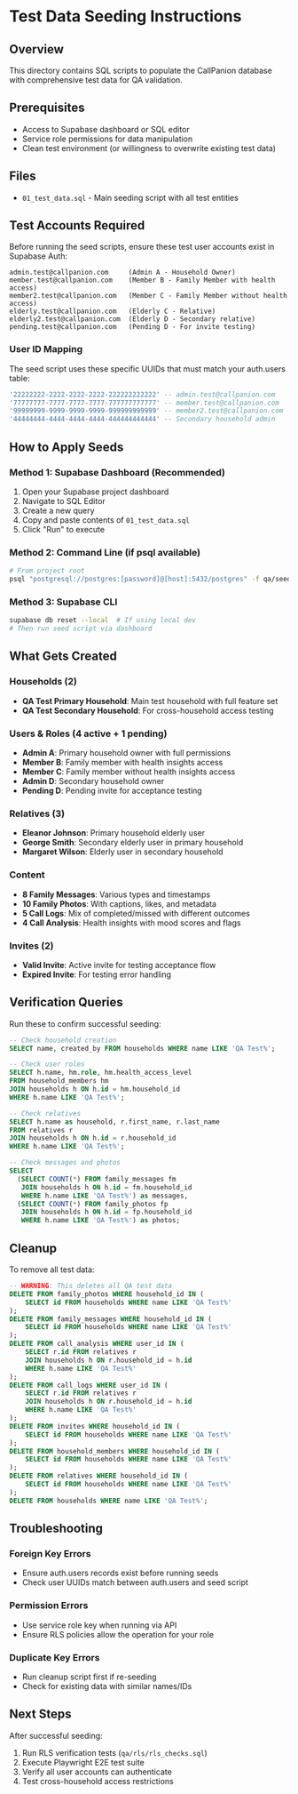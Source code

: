 # Test Data Seeding Instructions

## Overview
This directory contains SQL scripts to populate the CallPanion database with comprehensive test data for QA validation.

## Prerequisites
- Access to Supabase dashboard or SQL editor
- Service role permissions for data manipulation
- Clean test environment (or willingness to overwrite existing test data)

## Files
- `01_test_data.sql` - Main seeding script with all test entities

## Test Accounts Required
Before running the seed scripts, ensure these test user accounts exist in Supabase Auth:

```
admin.test@callpanion.com     (Admin A - Household Owner)
member.test@callpanion.com    (Member B - Family Member with health access)
member2.test@callpanion.com   (Member C - Family Member without health access)  
elderly.test@callpanion.com   (Elderly C - Relative)
elderly2.test@callpanion.com  (Elderly D - Secondary relative)
pending.test@callpanion.com   (Pending D - For invite testing)
```

### User ID Mapping
The seed script uses these specific UUIDs that must match your auth.users table:

```sql
'22222222-2222-2222-2222-222222222222' -- admin.test@callpanion.com
'77777777-7777-7777-7777-777777777777' -- member.test@callpanion.com  
'99999999-9999-9999-9999-999999999999' -- member2.test@callpanion.com
'44444444-4444-4444-4444-444444444444' -- Secondary household admin
```

## How to Apply Seeds

### Method 1: Supabase Dashboard (Recommended)
1. Open your Supabase project dashboard
2. Navigate to SQL Editor
3. Create a new query
4. Copy and paste contents of `01_test_data.sql`
5. Click "Run" to execute

### Method 2: Command Line (if psql available)
```bash
# From project root
psql "postgresql://postgres:[password]@[host]:5432/postgres" -f qa/seed/01_test_data.sql
```

### Method 3: Supabase CLI
```bash
supabase db reset --local  # If using local dev
# Then run seed script via dashboard
```

## What Gets Created

### Households (2)
- **QA Test Primary Household**: Main test household with full feature set
- **QA Test Secondary Household**: For cross-household access testing

### Users & Roles (4 active + 1 pending)
- **Admin A**: Primary household owner with full permissions
- **Member B**: Family member with health insights access
- **Member C**: Family member without health insights access  
- **Admin D**: Secondary household owner
- **Pending D**: Pending invite for acceptance testing

### Relatives (3)
- **Eleanor Johnson**: Primary household elderly user
- **George Smith**: Secondary elderly user in primary household
- **Margaret Wilson**: Elderly user in secondary household

### Content
- **8 Family Messages**: Various types and timestamps
- **10 Family Photos**: With captions, likes, and metadata
- **5 Call Logs**: Mix of completed/missed with different outcomes
- **4 Call Analysis**: Health insights with mood scores and flags

### Invites (2)
- **Valid Invite**: Active invite for testing acceptance flow
- **Expired Invite**: For testing error handling

## Verification Queries

Run these to confirm successful seeding:

```sql
-- Check household creation
SELECT name, created_by FROM households WHERE name LIKE 'QA Test%';

-- Check user roles
SELECT h.name, hm.role, hm.health_access_level 
FROM household_members hm
JOIN households h ON h.id = hm.household_id
WHERE h.name LIKE 'QA Test%';

-- Check relatives
SELECT h.name as household, r.first_name, r.last_name
FROM relatives r  
JOIN households h ON h.id = r.household_id
WHERE h.name LIKE 'QA Test%';

-- Check messages and photos
SELECT 
  (SELECT COUNT(*) FROM family_messages fm 
   JOIN households h ON h.id = fm.household_id 
   WHERE h.name LIKE 'QA Test%') as messages,
  (SELECT COUNT(*) FROM family_photos fp
   JOIN households h ON h.id = fp.household_id
   WHERE h.name LIKE 'QA Test%') as photos;
```

## Cleanup

To remove all test data:

```sql
-- WARNING: This deletes all QA test data
DELETE FROM family_photos WHERE household_id IN (
    SELECT id FROM households WHERE name LIKE 'QA Test%'
);
DELETE FROM family_messages WHERE household_id IN (
    SELECT id FROM households WHERE name LIKE 'QA Test%'
);
DELETE FROM call_analysis WHERE user_id IN (
    SELECT r.id FROM relatives r 
    JOIN households h ON r.household_id = h.id 
    WHERE h.name LIKE 'QA Test%'
);
DELETE FROM call_logs WHERE user_id IN (
    SELECT r.id FROM relatives r 
    JOIN households h ON r.household_id = h.id 
    WHERE h.name LIKE 'QA Test%'
);
DELETE FROM invites WHERE household_id IN (
    SELECT id FROM households WHERE name LIKE 'QA Test%'
);
DELETE FROM household_members WHERE household_id IN (
    SELECT id FROM households WHERE name LIKE 'QA Test%'
);
DELETE FROM relatives WHERE household_id IN (
    SELECT id FROM households WHERE name LIKE 'QA Test%'
);
DELETE FROM households WHERE name LIKE 'QA Test%';
```

## Troubleshooting

### Foreign Key Errors
- Ensure auth.users records exist before running seeds
- Check user UUIDs match between auth.users and seed script

### Permission Errors  
- Use service role key when running via API
- Ensure RLS policies allow the operation for your role

### Duplicate Key Errors
- Run cleanup script first if re-seeding
- Check for existing data with similar names/IDs

## Next Steps
After successful seeding:
1. Run RLS verification tests (`qa/rls/rls_checks.sql`)
2. Execute Playwright E2E test suite
3. Verify all user accounts can authenticate
4. Test cross-household access restrictions
